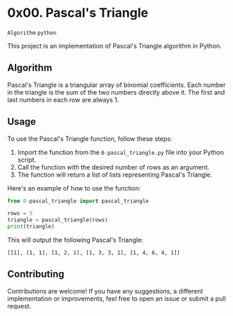 # 0x00. Pascal's Triangle
`Algorithm` `python`

This project is an implementation of Pascal's Triangle algorithm in Python.

## Algorithm

Pascal's Triangle is a triangular array of binomial coefficients. Each number in the triangle is the sum of the two numbers directly above it. The first and last numbers in each row are always 1.

## Usage

To use the Pascal's Triangle function, follow these steps:

1. Import the function from the `0-pascal_triangle.py` file into your Python script.
2. Call the function with the desired number of rows as an argument.
3. The function will return a list of lists representing Pascal's Triangle.

Here's an example of how to use the function:

```python
from 0-pascal_triangle import pascal_triangle

rows = 5
triangle = pascal_triangle(rows)
print(triangle)
```

This will output the following Pascal's Triangle:

```
[[1], [1, 1], [1, 2, 1], [1, 3, 3, 1], [1, 4, 6, 4, 1]]
```

## Contributing

Contributions are welcome! If you have any suggestions, a different implementation or improvements, feel free to open an issue or submit a pull request.

